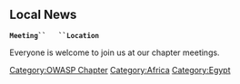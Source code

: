 ## Local News

**`Meeting``   ``Location`**

Everyone is welcome to join us at our chapter meetings.

[Category:OWASP Chapter](Category:OWASP_Chapter "wikilink")
[Category:Africa](Category:Africa "wikilink")
[Category:Egypt](Category:Egypt "wikilink")